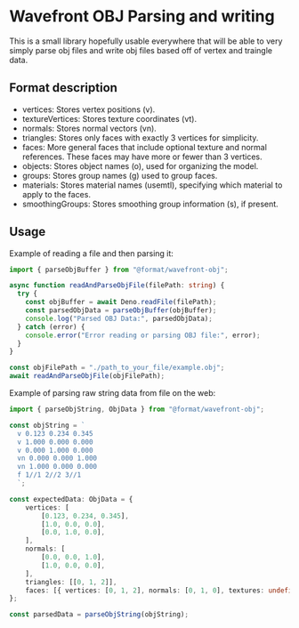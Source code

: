 # Wavefront OBJ Parsing and writing

This is a small library hopefully usable everywhere that will be able to very simply parse obj files and write obj files based off of vertex and traingle data.

## Format description

- vertices: Stores vertex positions (v).
- textureVertices: Stores texture coordinates (vt).
- normals: Stores normal vectors (vn).
- triangles: Stores only faces with exactly 3 vertices for simplicity.
- faces: More general faces that include optional texture and normal references. These faces may have more or fewer than 3 vertices.
- objects: Stores object names (o), used for organizing the model.
- groups: Stores group names (g) used to group faces.
- materials: Stores material names (usemtl), specifying which material to apply to the faces.
- smoothingGroups: Stores smoothing group information (s), if present.

## Usage

Example of reading a file and then parsing it:

```typescript
import { parseObjBuffer } from "@format/wavefront-obj";

async function readAndParseObjFile(filePath: string) {
  try {
    const objBuffer = await Deno.readFile(filePath);
    const parsedObjData = parseObjBuffer(objBuffer);
    console.log("Parsed OBJ Data:", parsedObjData);
  } catch (error) {
    console.error("Error reading or parsing OBJ file:", error);
  }
}

const objFilePath = "./path_to_your_file/example.obj";
await readAndParseObjFile(objFilePath);
```

Example of parsing raw string data from file on the web:
```typescript
import { parseObjString, ObjData } from "@format/wavefront-obj";

const objString = `
  v 0.123 0.234 0.345
  v 1.000 0.000 0.000
  v 0.000 1.000 0.000
  vn 0.000 0.000 1.000
  vn 1.000 0.000 0.000
  f 1//1 2//2 3//1
  `;

const expectedData: ObjData = {
    vertices: [
        [0.123, 0.234, 0.345],
        [1.0, 0.0, 0.0],
        [0.0, 1.0, 0.0],
    ],
    normals: [
        [0.0, 0.0, 1.0],
        [1.0, 0.0, 0.0],
    ],
    triangles: [[0, 1, 2]],
    faces: [{ vertices: [0, 1, 2], normals: [0, 1, 0], textures: undefined }],
};

const parsedData = parseObjString(objString);
```